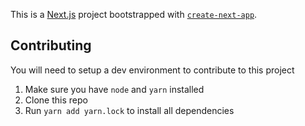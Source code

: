 This is a [Next.js](https://nextjs.org/) project bootstrapped with [`create-next-app`](https://github.com/zeit/next.js/tree/canary/packages/create-next-app).

## Contributing
You will need to setup a dev environment to contribute to this project
1. Make sure you have `node` and `yarn` installed
2. Clone this repo
3. Run `yarn add yarn.lock` to install all dependencies
